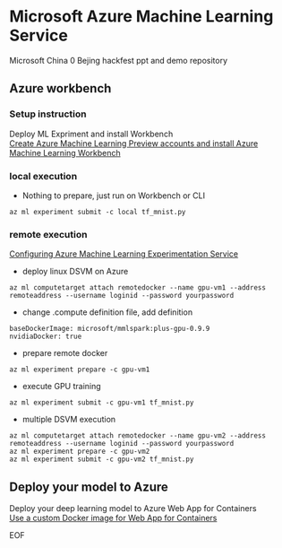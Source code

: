 # Microsoft Azure Machine Learning Service
Microsoft China 0 Bejing hackfest ppt and demo repository

## Azure workbench
### Setup instruction
Deploy ML Expriment and install Workbench  
[Create Azure Machine Learning Preview accounts and install Azure Machine Learning Workbench](https://docs.microsoft.com/en-us/azure/machine-learning/preview/quickstart-installation)

### local execution
- Nothing to prepare, just run on Workbench or CLI
```
az ml experiment submit -c local tf_mnist.py
```

### remote execution
[Configuring Azure Machine Learning Experimentation Service](https://docs.microsoft.com/en-us/azure/machine-learning/preview/experimentation-service-configuration)  

- deploy linux DSVM on Azure
```
az ml computetarget attach remotedocker --name gpu-vm1 --address remoteaddress --username loginid --password yourpassword
```

- change .compute definition file, add definition
```
baseDockerImage: microsoft/mmlspark:plus-gpu-0.9.9
nvidiaDocker: true
```

- prepare remote docker
```
az ml experiment prepare -c gpu-vm1
```
- execute GPU training
```
az ml experiment submit -c gpu-vm1 tf_mnist.py
```

- multiple DSVM execution
```
az ml computetarget attach remotedocker --name gpu-vm2 --address remoteaddress --username loginid --password yourpassword
az ml experiment prepare -c gpu-vm2
az ml experiment submit -c gpu-vm2 tf_mnist.py
```

## Deploy your model to Azure 
Deploy your deep learning model to Azure Web App for Containers  
[Use a custom Docker image for Web App for Containers](https://docs.microsoft.com/en-us/azure/app-service/containers/tutorial-custom-docker-image)

EOF